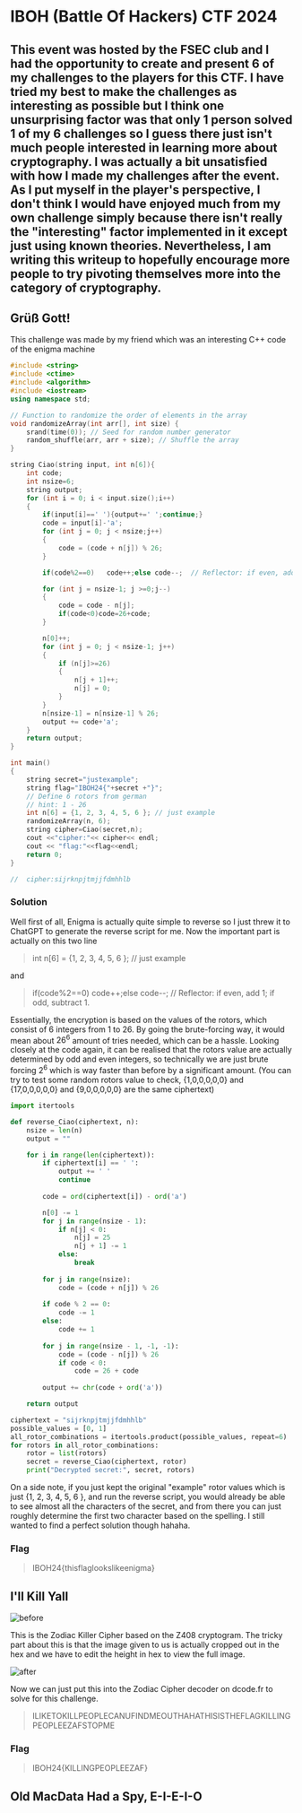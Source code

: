 IBOH (Battle Of Hackers) CTF 2024 
=====

This event was hosted by the FSEC club and I had the opportunity to create and present 6 of my challenges to the players for this CTF. I have tried my best to make the challenges as interesting as possible but I think one unsurprising factor was that only 1 person solved 1 of my 6 challenges so I guess there just isn't much people interested in learning more about cryptography. I was actually a bit unsatisfied with how I made my challenges after the event. As I put myself in the player's perspective, I don't think I would have enjoyed much from my own challenge simply because there isn't really the "interesting" factor implemented in it except just using known theories. Nevertheless, I am writing this writeup to hopefully encourage more people to try pivoting themselves more into the category of cryptography. 
---

## Grüß Gott!

This challenge was made by my friend which was an interesting C++ code of the enigma machine

```cpp
#include <string>
#include <ctime>
#include <algorithm>
#include <iostream>
using namespace std;

// Function to randomize the order of elements in the array
void randomizeArray(int arr[], int size) {
    srand(time(0)); // Seed for random number generator
    random_shuffle(arr, arr + size); // Shuffle the array
}

string Ciao(string input, int n[6]){
    int code;
    int nsize=6;
    string output;
    for (int i = 0; i < input.size();i++)
    {
        if(input[i]==' '){output+=' ';continue;}
        code = input[i]-'a';
        for (int j = 0; j < nsize;j++)
        {
            code = (code + n[j]) % 26;
        }

        if(code%2==0)   code++;else code--;  // Reflector: if even, add 1; if odd, subtract 1.

        for (int j = nsize-1; j >=0;j--)
        {
            code = code - n[j];
            if(code<0)code=26+code;
        }

        n[0]++;
        for (int j = 0; j < nsize-1; j++)
        {
            if (n[j]>=26)
            {
                n[j + 1]++;
                n[j] = 0;
            }
        }
        n[nsize-1] = n[nsize-1] % 26;
        output += code+'a';
    }
    return output;
}

int main()
{
    string secret="justexample";
    string flag="IBOH24{"+secret +"}";
    // Define 6 rotors from german 
    // hint: 1 - 26 
    int n[6] = {1, 2, 3, 4, 5, 6 }; // just example  
    randomizeArray(n, 6);
    string cipher=Ciao(secret,n);
    cout <<"cipher:"<< cipher<< endl;
    cout << "flag:"<<flag<<endl;
    return 0;
}

//  cipher:sijrknpjtmjjfdmhhlb
```

### Solution
Well first of all, Enigma is actually quite simple to reverse so I just threw it to ChatGPT to generate the reverse script for me. Now the important part is actually on this two line
> int n[6] = {1, 2, 3, 4, 5, 6 }; // just example

and

> if(code%2==0)   code++;else code--;  // Reflector: if even, add 1; if odd, subtract 1.

Essentially, the encryption is based on the values of the rotors, which consist of 6 integers from 1 to 26. By going the brute-forcing way, it would mean about $26^6$ amount of tries needed, which can be a hassle. Looking closely at the code again, it can be realised that the rotors value are actually determined by odd and even integers, so technically we are just brute forcing $2^6$ which is way faster than before by a significant amount. (You can try to test some random rotors value to check, {1,0,0,0,0,0} and {17,0,0,0,0,0} and {9,0,0,0,0,0} are the same ciphertext)

```python
import itertools

def reverse_Ciao(ciphertext, n):
    nsize = len(n)
    output = ""

    for i in range(len(ciphertext)):
        if ciphertext[i] == ' ':
            output += ' '
            continue
        
        code = ord(ciphertext[i]) - ord('a')

        n[0] -= 1
        for j in range(nsize - 1):
            if n[j] < 0:
                n[j] = 25
                n[j + 1] -= 1
            else:
                break
        
        for j in range(nsize):
            code = (code + n[j]) % 26
        
        if code % 2 == 0:
            code -= 1
        else:
            code += 1
        
        for j in range(nsize - 1, -1, -1):
            code = (code - n[j]) % 26
            if code < 0:
                code = 26 + code
        
        output += chr(code + ord('a'))

    return output

ciphertext = "sijrknpjtmjjfdmhhlb"
possible_values = [0, 1]
all_rotor_combinations = itertools.product(possible_values, repeat=6)
for rotors in all_rotor_combinations:
    rotor = list(rotors)
    secret = reverse_Ciao(ciphertext, rotor)
    print("Decrypted secret:", secret, rotors)
```

On a side note, if you just kept the original "example" rotor values which is just {1, 2, 3, 4, 5, 6 }, and run the reverse script, you would already be able to see almost all the characters of the secret, and from there you can just roughly determine the first two character based on the spelling. I still wanted to find a perfect solution though hahaha. 

### Flag
> IBOH24{thisflaglookslikeenigma}

## I'll Kill Yall

![before](flag_latest.png)

This is the Zodiac Killer Cipher based on the Z408 cryptogram. The tricky part about this is that the image given to us is actually cropped out in the hex and we have to edit the height in hex to view the full image. 

![after](fixed.png)

Now we can just put this into the Zodiac Cipher decoder on dcode.fr to solve for this challenge.
> ILIKETOKILLPEOPLECANUFINDMEOUTHAHATHISISTHEFLAGKILLINGPEOPLEEZAFSTOPME

### Flag
> IBOH24{KILLINGPEOPLEEZAF}

## Old MacData Had a Spy, E-I-E-I-O

